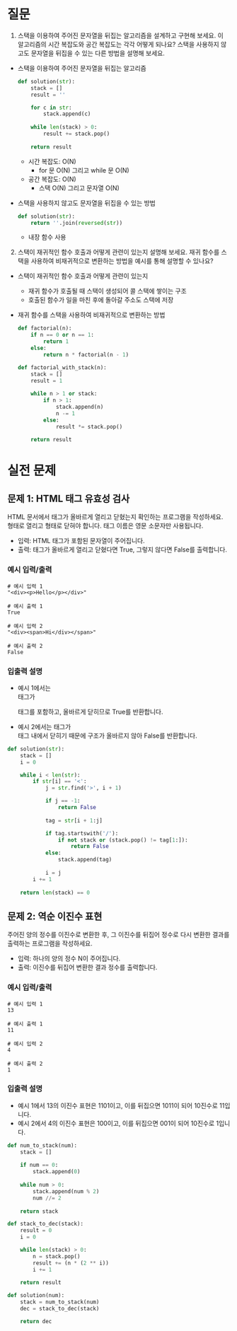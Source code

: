 # 질문

1. 스택을 이용하여 주어진 문자열을 뒤집는 알고리즘을 설계하고 구현해 보세요. 이 알고리즘의 시간 복잡도와 공간 복잡도는 각각 어떻게 되나요? 스택을 사용하지 않고도 문자열을 뒤집을 수 있는 다른 방법을 설명해 보세요.

- 스택을 이용하여 주어진 문자열을 뒤집는 알고리즘
    ```python
    def solution(str):
        stack = []
        result = ''

        for c in str:
            stack.append(c)
        
        while len(stack) > 0:
            result += stack.pop()
        
        return result
    ```
  - 시간 복잡도: O(N)
    - for 문 O(N) 그리고 while 문 O(N)
  - 공간 복잡도: O(N)
    - 스택 O(N) 그리고 문자열 O(N)

- 스택을 사용하지 않고도 문자열을 뒤집을 수 있는 방법
    ```python
    def solution(str):
        return ''.join(reversed(str))
    ```
  - 내장 함수 사용

2. 스택이 재귀적인 함수 호출과 어떻게 관련이 있는지 설명해 보세요. 재귀 함수를 스택을 사용하여 비재귀적으로 변환하는 방법을 예시를 통해 설명할 수 있나요?

- 스택이 재귀적인 함수 호출과 어떻게 관련이 있는지
    - 재귀 함수가 호출될 때 스택이 생성되어 콜 스택에 쌓이는 구조
    - 호출된 함수가 일을 마친 후에 돌아갈 주소도 스택에 저장
- 재귀 함수를 스택을 사용하여 비재귀적으로 변환하는 방법
    ```python
    def factorial(n):
        if n == 0 or n == 1:
            return 1
        else:
            return n * factorial(n - 1)
    ```

    ```python
    def factorial_with_stack(n):
        stack = []
        result = 1
        
        while n > 1 or stack:
            if n > 1:
                stack.append(n)
                n -= 1
            else:
                result *= stack.pop()
        
        return result
    ```


# 실전 문제
## 문제 1: HTML 태그 유효성 검사
HTML 문서에서 태그가 올바르게 열리고 닫혔는지 확인하는 프로그램을 작성하세요. <tag> 형태로 열리고 </tag> 형태로 닫혀야 합니다. 태그 이름은 영문 소문자만 사용됩니다.
- 입력: HTML 태그가 포함된 문자열이 주어집니다.
- 출력: 태그가 올바르게 열리고 닫혔다면 True, 그렇지 않다면 False를 출력합니다.

### 예시 입력/출력
```
# 예시 입력 1
"<div><p>Hello</p></div>"

# 예시 출력 1
True

# 예시 입력 2
"<div><span>Hi</div></span>"

# 예시 출력 2
False
```

### 입출력 설명
- 예시 1에서는 <div> 태그가 <p> 태그를 포함하고, 올바르게 닫히므로 True를 반환합니다.
- 예시 2에서는 <span> 태그가 <div> 태그 내에서 닫히기 때문에 구조가 올바르지 않아 False를 반환합니다.

```python
def solution(str):
    stack = []
    i = 0

    while i < len(str):
        if str[i] == '<':
            j = str.find('>', i + 1)

            if j == -1:
                return False
            
            tag = str[i + 1:j]

            if tag.startswith('/'):
                if not stack or (stack.pop() != tag[1:]):
                    return False
            else:
                stack.append(tag)
            
            i = j
        i += 1
    
    return len(stack) == 0
```

## 문제 2: 역순 이진수 표현
주어진 양의 정수를 이진수로 변환한 후, 그 이진수를 뒤집어 정수로 다시 변환한 결과를 출력하는 프로그램을 작성하세요.
- 입력: 하나의 양의 정수 N이 주어집니다.
- 출력: 이진수를 뒤집어 변환한 결과 정수를 출력합니다.

### 예시 입력/출력
```
# 예시 입력 1
13

# 예시 출력 1
11

# 예시 입력 2
4

# 예시 출력 2
1
```

### 입출력 설명
- 예시 1에서 13의 이진수 표현은 1101이고, 이를 뒤집으면 1011이 되어 10진수로 11입니다.
- 예시 2에서 4의 이진수 표현은 100이고, 이를 뒤집으면 001이 되어 10진수로 1입니다.

```python
def num_to_stack(num):
    stack = []
    
    if num == 0:
        stack.append(0)
    
    while num > 0:
        stack.append(num % 2)
        num //= 2
    
    return stack

def stack_to_dec(stack):
    result = 0
    i = 0

    while len(stack) > 0:
        n = stack.pop()
        result += (n * (2 ** i))
        i += 1
    
    return result

def solution(num):
    stack = num_to_stack(num)
    dec = stack_to_dec(stack)

    return dec
```